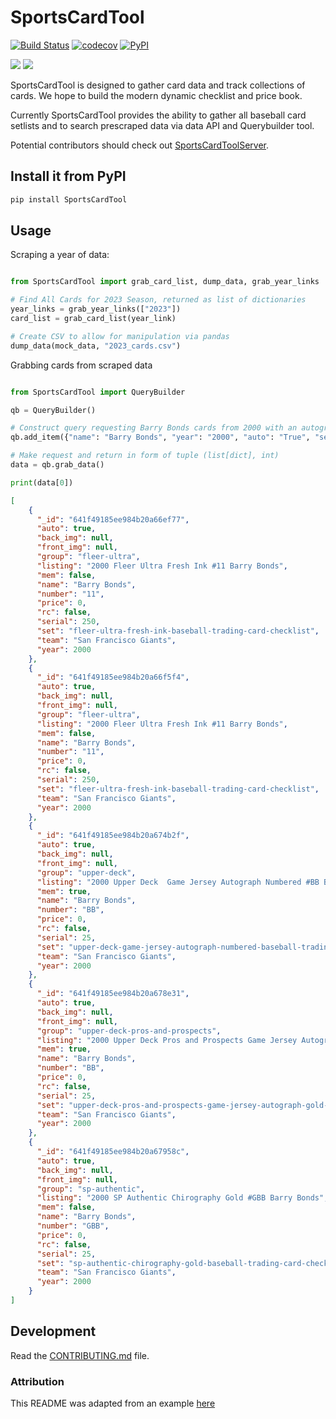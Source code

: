 # SportsCardTool

[![Build Status](https://github.com/TravisGibbs/SportsCardTool/workflows/Build%20Status/badge.svg?branch=main)](https://github.com/TravisGibbs/SportsCardTool/actions?query=workflow%3A%22Build+Status%22)
[![codecov](https://codecov.io/gh/TravisGibbs/SportsCardTool/branch/main/graph/badge.svg)](https://codecov.io/gh/TravisGibbs/SportsCardTool)
[![PyPI](https://img.shields.io/pypi/v/SportsCardTool)](https://pypi.org/project/SportsCardTool/)

<img src="https://img.shields.io/badge/license-Apache--2.0-green"/>
<img src="https://img.shields.io/github/issues/travisgibbs/SportsCardTool?style=plastic"/>

SportsCardTool is designed to gather card data and track collections of cards. We hope to build the modern dynamic checklist and price book.

Currently SportsCardTool provides the ability to gather all baseball card setlists and to search prescraped data via data API and Querybuilder tool.

Potential contributors should check out [SportsCardToolServer](https://github.com/TravisGibbs/SportsCardToolServer).

## Install it from PyPI

```bash
pip install SportsCardTool
```

## Usage

Scraping a year of data:


```py

from SportsCardTool import grab_card_list, dump_data, grab_year_links

# Find All Cards for 2023 Season, returned as list of dictionaries
year_links = grab_year_links(["2023"])
card_list = grab_card_list(year_link)

# Create CSV to allow for manipulation via pandas
dump_data(mock_data, "2023_cards.csv")

```

Grabbing cards from scraped data

```py

from SportsCardTool import QueryBuilder

qb = QueryBuilder()

# Construct query requesting Barry Bonds cards from 2000 with an autograph and a print run of 25 or 250
qb.add_item({"name": "Barry Bonds", "year": "2000", "auto": "True", "serial": "25,250"})

# Make request and return in form of tuple (list[dict], int)
data = qb.grab_data()

print(data[0])
```
```json
[
    {
      "_id": "641f49185ee984b20a66ef77",
      "auto": true,
      "back_img": null,
      "front_img": null,
      "group": "fleer-ultra",
      "listing": "2000 Fleer Ultra Fresh Ink #11 Barry Bonds",
      "mem": false,
      "name": "Barry Bonds",
      "number": "11",
      "price": 0,
      "rc": false,
      "serial": 250,
      "set": "fleer-ultra-fresh-ink-baseball-trading-card-checklist",
      "team": "San Francisco Giants",
      "year": 2000
    },
    {
      "_id": "641f49185ee984b20a66f5f4",
      "auto": true,
      "back_img": null,
      "front_img": null,
      "group": "fleer-ultra",
      "listing": "2000 Fleer Ultra Fresh Ink #11 Barry Bonds",
      "mem": false,
      "name": "Barry Bonds",
      "number": "11",
      "price": 0,
      "rc": false,
      "serial": 250,
      "set": "fleer-ultra-fresh-ink-baseball-trading-card-checklist",
      "team": "San Francisco Giants",
      "year": 2000
    },
    {
      "_id": "641f49185ee984b20a674b2f",
      "auto": true,
      "back_img": null,
      "front_img": null,
      "group": "upper-deck",
      "listing": "2000 Upper Deck  Game Jersey Autograph Numbered #BB Barry Bonds",
      "mem": true,
      "name": "Barry Bonds",
      "number": "BB",
      "price": 0,
      "rc": false,
      "serial": 25,
      "set": "upper-deck-game-jersey-autograph-numbered-baseball-trading-card-checklist",
      "team": "San Francisco Giants",
      "year": 2000
    },
    {
      "_id": "641f49185ee984b20a678e31",
      "auto": true,
      "back_img": null,
      "front_img": null,
      "group": "upper-deck-pros-and-prospects",
      "listing": "2000 Upper Deck Pros and Prospects Game Jersey Autograph Gold #BB Barry Bonds",
      "mem": true,
      "name": "Barry Bonds",
      "number": "BB",
      "price": 0,
      "rc": false,
      "serial": 25,
      "set": "upper-deck-pros-and-prospects-game-jersey-autograph-gold-baseball-trading-card-checklist",
      "team": "San Francisco Giants",
      "year": 2000
    },
    {
      "_id": "641f49185ee984b20a67958c",
      "auto": true,
      "back_img": null,
      "front_img": null,
      "group": "sp-authentic",
      "listing": "2000 SP Authentic Chirography Gold #GBB Barry Bonds",
      "mem": false,
      "name": "Barry Bonds",
      "number": "GBB",
      "price": 0,
      "rc": false,
      "serial": 25,
      "set": "sp-authentic-chirography-gold-baseball-trading-card-checklist",
      "team": "San Francisco Giants",
      "year": 2000
    }
]
```

## Development

Read the [CONTRIBUTING.md](CONTRIBUTING.md) file.

### Attribution

This README was adapted from an example [here](https://github.com/rochacbruno/python-project-template/blob/main/README.md)
